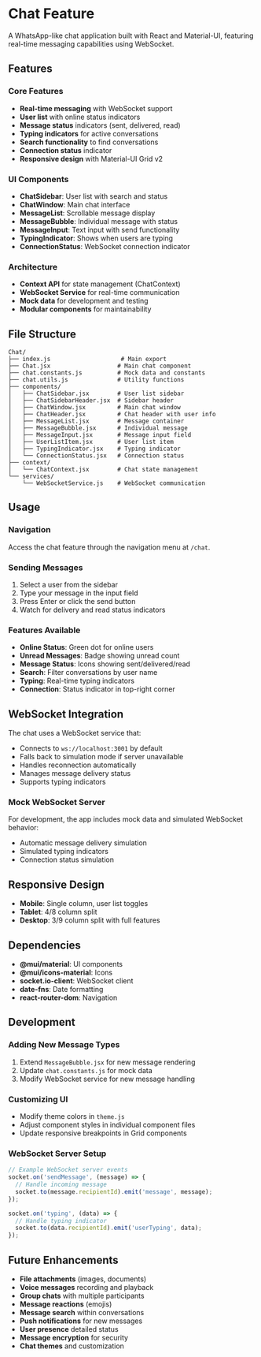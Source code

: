 # Chat Feature

A WhatsApp-like chat application built with React and Material-UI, featuring real-time messaging capabilities using WebSocket.

## Features

### Core Features

- **Real-time messaging** with WebSocket support
- **User list** with online status indicators
- **Message status** indicators (sent, delivered, read)
- **Typing indicators** for active conversations
- **Search functionality** to find conversations
- **Connection status** indicator
- **Responsive design** with Material-UI Grid v2

### UI Components

- **ChatSidebar**: User list with search and status
- **ChatWindow**: Main chat interface
- **MessageList**: Scrollable message display
- **MessageBubble**: Individual message with status
- **MessageInput**: Text input with send functionality
- **TypingIndicator**: Shows when users are typing
- **ConnectionStatus**: WebSocket connection indicator

### Architecture

- **Context API** for state management (ChatContext)
- **WebSocket Service** for real-time communication
- **Mock data** for development and testing
- **Modular components** for maintainability

## File Structure

```
Chat/
├── index.js                    # Main export
├── Chat.jsx                   # Main chat component
├── chat.constants.js          # Mock data and constants
├── chat.utils.js              # Utility functions
├── components/
│   ├── ChatSidebar.jsx        # User list sidebar
│   ├── ChatSidebarHeader.jsx  # Sidebar header
│   ├── ChatWindow.jsx         # Main chat window
│   ├── ChatHeader.jsx         # Chat header with user info
│   ├── MessageList.jsx        # Message container
│   ├── MessageBubble.jsx      # Individual message
│   ├── MessageInput.jsx       # Message input field
│   ├── UserListItem.jsx       # User list item
│   ├── TypingIndicator.jsx    # Typing indicator
│   └── ConnectionStatus.jsx   # Connection status
├── context/
│   └── ChatContext.jsx        # Chat state management
└── services/
    └── WebSocketService.js    # WebSocket communication
```

## Usage

### Navigation

Access the chat feature through the navigation menu at `/chat`.

### Sending Messages

1. Select a user from the sidebar
2. Type your message in the input field
3. Press Enter or click the send button
4. Watch for delivery and read status indicators

### Features Available

- **Online Status**: Green dot for online users
- **Unread Messages**: Badge showing unread count
- **Message Status**: Icons showing sent/delivered/read
- **Search**: Filter conversations by user name
- **Typing**: Real-time typing indicators
- **Connection**: Status indicator in top-right corner

## WebSocket Integration

The chat uses a WebSocket service that:

- Connects to `ws://localhost:3001` by default
- Falls back to simulation mode if server unavailable
- Handles reconnection automatically
- Manages message delivery status
- Supports typing indicators

### Mock WebSocket Server

For development, the app includes mock data and simulated WebSocket behavior:

- Automatic message delivery simulation
- Simulated typing indicators
- Connection status simulation

## Responsive Design

- **Mobile**: Single column, user list toggles
- **Tablet**: 4/8 column split
- **Desktop**: 3/9 column split with full features

## Dependencies

- **@mui/material**: UI components
- **@mui/icons-material**: Icons
- **socket.io-client**: WebSocket client
- **date-fns**: Date formatting
- **react-router-dom**: Navigation

## Development

### Adding New Message Types

1. Extend `MessageBubble.jsx` for new message rendering
2. Update `chat.constants.js` for mock data
3. Modify WebSocket service for new message handling

### Customizing UI

- Modify theme colors in `theme.js`
- Adjust component styles in individual component files
- Update responsive breakpoints in Grid components

### WebSocket Server Setup

```javascript
// Example WebSocket server events
socket.on('sendMessage', (message) => {
  // Handle incoming message
  socket.to(message.recipientId).emit('message', message);
});

socket.on('typing', (data) => {
  // Handle typing indicator
  socket.to(data.recipientId).emit('userTyping', data);
});
```

## Future Enhancements

- **File attachments** (images, documents)
- **Voice messages** recording and playback
- **Group chats** with multiple participants
- **Message reactions** (emojis)
- **Message search** within conversations
- **Push notifications** for new messages
- **User presence** detailed status
- **Message encryption** for security
- **Chat themes** and customization

